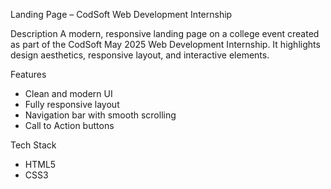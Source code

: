 Landing Page – CodSoft Web Development Internship

Description
A modern, responsive landing page on a college event created as part of the CodSoft May 2025 Web Development Internship. It highlights design aesthetics, responsive layout, and interactive elements.

Features
- Clean and modern UI
- Fully responsive layout
- Navigation bar with smooth scrolling
- Call to Action buttons

Tech Stack
- HTML5
- CSS3
